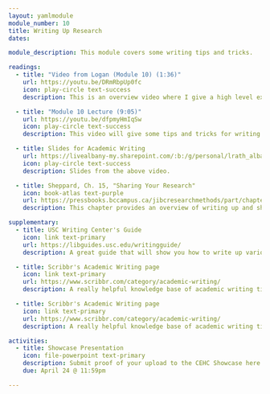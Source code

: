 ```yaml
---
layout: yamlmodule
module_number: 10
title: Writing Up Research
dates:

module_description: This module covers some writing tips and tricks.

readings:
  - title: "Video from Logan (Module 10) (1:36)"
    url: https://youtu.be/DRmRbpUp0fc
    icon: play-circle text-success
    description: This is an overview video where I give a high level explanation of the readings and describe this week's tasks.

  - title: "Module 10 Lecture (9:05)"
    url: https://youtu.be/dfpmyHmIqSw
    icon: play-circle text-success
    description: This video will give some tips and tricks for writing coherently and cohesively.

  - title: Slides for Academic Writing
    url: https://livealbany-my.sharepoint.com/:b:/g/personal/lrath_albany_edu/EbZNTjEJn9RNofLTXPmMDbMByg-UgZ8Yp6dAowI2okR5LA?e=z6k8QO
    icon: play-circle text-success
    description: Slides from the above video.

  - title: Sheppard, Ch. 15, "Sharing Your Research"
    icon: book-atlas text-purple
    url: https://pressbooks.bccampus.ca/jibcresearchmethods/part/chapter-15-sharing-your-research/
    description: This chapter provides an overview of writing up and sharing your research based on audience and format.

supplementary:
  - title: USC Writing Center's Guide
    icon: link text-primary
    url: https://libguides.usc.edu/writingguide/
    description: A great guide that will show you how to write up various sections of a paper.

  - title: Scribbr's Academic Writing page
    icon: link text-primary
    url: https://www.scribbr.com/category/academic-writing/
    description: A really helpful knowledge base of academic writing tips and tricks. Check out the <a href="https://www.scribbr.com/academic-writing/transition-words/" target="_blank">transitions words</a> page, for example.

  - title: Scribbr's Academic Writing page
    icon: link text-primary
    url: https://www.scribbr.com/category/academic-writing/
    description: A really helpful knowledge base of academic writing tips and tricks. Check out the <a href="https://www.scribbr.com/academic-writing/transition-words/" target="_blank">transitions words</a> page or the <a href="https://www.scribbr.com/apa-style/methods-section/" target="_blank">methods</a>, for example.

activities:
  - title: Showcase Presentation
    icon: file-powerpoint text-primary
    description: Submit proof of your upload to the CEHC Showcase here.
    due: April 24 @ 11:59pm

---
```

